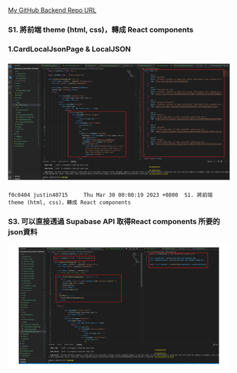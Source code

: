 [My GitHub Backend Repo URL](https://github.com/justin40715/208410380_2N_mid_project_frontend) 

### S1. 將前端 theme (html, css)，轉成 React components

### 1.CardLocalJsonPage & LocalJSON
![](Frontend_S1-1.png)

```
f0c0404 justin40715     Thu Mar 30 00:00:19 2023 +0800  S1. 將前端 theme (html, css)，轉成 React components
```
### S3. 可以直接透過  Supabase API 取得React components 所要的json資料
![](Frontend_S3.png)